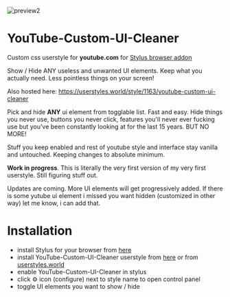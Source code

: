 ![preview2](https://raw.githubusercontent.com/gmiwoj/YouTube-Custom-UI-Cleaner/main/images/yt-ui-cleaner-preview2.png)


# YouTube-Custom-UI-Cleaner

Custom css userstyle for **youtube.com** for [Stylus browser addon](https://add0n.com/stylus.html)

Show / Hide ANY useless and unwanted UI elements. Keep what you actually need. 
Less pointless things on your screen!

Also hosted here:
https://userstyles.world/style/1163/youtube-custom-ui-cleaner


Pick and hide **ANY** ui element from togglable list. Fast and easy.
Hide things you never use, buttons you never click, features you'll never ever fucking use but you've been constantly looking at for the last 15 years. 
BUT NO MORE! 

Stuff you keep enabled and rest of youtube style and interface stay vanilla and untouched. Keeping changes to absolute minimum.


**Work in progress**. This is literally the very first version of my very first userstyle. 
Still figuring stuff out.

Updates are coming. More UI elements will get progressively added.
If there is some yutube ui element i missed you want hidden (customized in other way) let me know, i can add that.

# Installation
- install Stylus for your browser from [here](https://add0n.com/stylus.html)
- install YouTube-Custom-UI-Cleaner userstyle from [here](https://github.com/gmiwoj/YouTube-Custom-UI-Cleaner/raw/main/youtube-custom-ui-cleaner.user.css) or from [userstyles.world](https://userstyles.world/style/1163/youtube-custom-ui-cleaner)
- enable YouTube-Custom-UI-Cleaner in stylus
- click ⚙️ icon (configure) next to style name to open control panel
- toggle UI elements you want to show / hide
